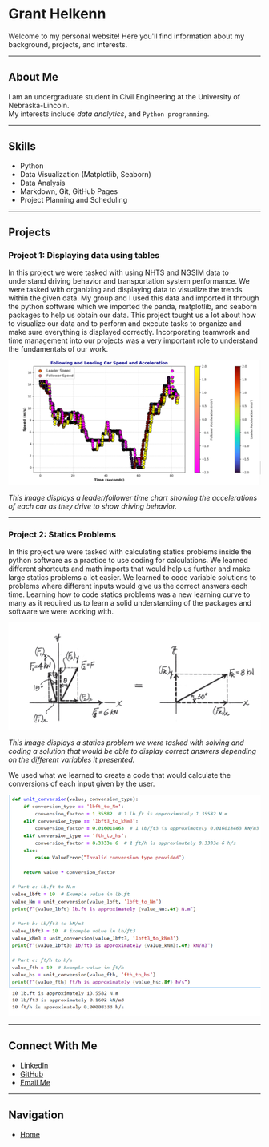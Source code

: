 # Grant Helkenn

Welcome to my personal website! Here you'll find information about my background, projects, and interests.

---

## About Me

I am an undergraduate student in Civil Engineering at the University of Nebraska-Lincoln.  
My interests include *data analytics*, and `Python programming`.

---

## Skills

- Python  
- Data Visualization (Matplotlib, Seaborn)  
- Data Analysis  
- Markdown, Git, GitHub Pages
- Project Planning and Scheduling

---

## Projects

### Project 1: Displaying data using tables
In this project we were tasked with using NHTS and NGSIM data to understand driving behavior and transportation system performance. We were tasked with organizing and displaying data to visualize the trends within the given data. My group and I used this data and imported it through the python software which we imported the panda, matplotlib, and seaborn packages to help us obtain our data. This project tought us a lot about how to visualize our data and to perform and execute tasks to organize and make sure everything is displayed correctly. Incorporating teamwork and time management into our projects was a very important role to understand the fundamentals of our work.

![Project Chart](Project_3.png)  

*This image displays a leader/follower time chart showing the accelerations of each car as they drive to show driving behavior.*


---

### Project 2: Statics Problems
In this project we were tasked with calculating statics problems inside the python software as a practice to use coding for calculations. We learned different shortcuts and math imports that would help us further and make large statics problems a lot easier. We learned to code variable solutions to problems where different inputs would give us the correct answers each time. Learning how to code statics problems was a new learning curve to many as it required us to learn a solid understanding of the packages and software we were working with.

![Statics Problem](Project2.png)  

*This image displays a statics problem we were tasked with solving and coding a solution that would be able to display correct answers depending on the different variables it presented.*

We used what we learned to create a code that would calculate the conversions of each input given by the user.

![Statics Code](Project2code.png)

---

## Connect With Me

- [LinkedIn](https://www.linkedin.com/in/grant-helkenn)  
- [GitHub](https://github.com/GrantHelkenn)  
- [Email Me](mailto:ghelkenn2@huskers.unl.edu)

---

## Navigation

- [Home](index.md)
